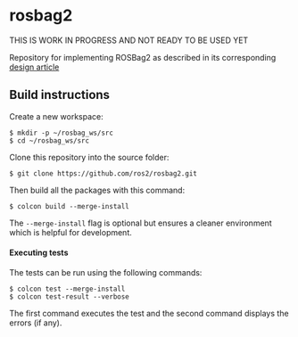 # rosbag2

THIS IS WORK IN PROGRESS AND NOT READY TO BE USED YET

Repository for implementing ROSBag2 as described in its corresponding [design article](https://github.com/ros2/design/blob/f69fbbd11848e3dd6866b71a158a1902e31e92f1/articles/rosbags.md)

## Build instructions

Create a new workspace:

```
$ mkdir -p ~/rosbag_ws/src
$ cd ~/rosbag_ws/src
```

Clone this repository into the source folder:

```
$ git clone https://github.com/ros2/rosbag2.git
```

Then build all the packages with this command:

```
$ colcon build --merge-install
```

The `--merge-install` flag is optional but ensures a cleaner environment which is helpful for development.

#### Executing tests

The tests can be run using the following commands:

```
$ colcon test --merge-install
$ colcon test-result --verbose
```

The first command executes the test and the second command displays the errors (if any).
